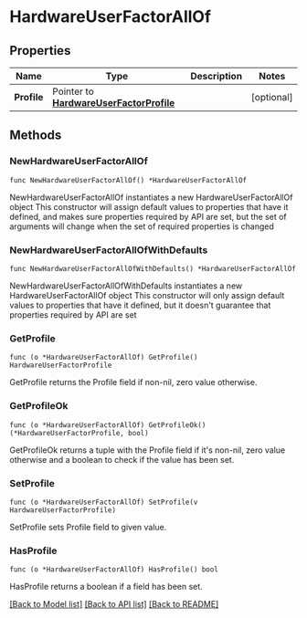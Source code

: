 # HardwareUserFactorAllOf

## Properties

Name | Type | Description | Notes
------------ | ------------- | ------------- | -------------
**Profile** | Pointer to [**HardwareUserFactorProfile**](HardwareUserFactorProfile.md) |  | [optional] 

## Methods

### NewHardwareUserFactorAllOf

`func NewHardwareUserFactorAllOf() *HardwareUserFactorAllOf`

NewHardwareUserFactorAllOf instantiates a new HardwareUserFactorAllOf object
This constructor will assign default values to properties that have it defined,
and makes sure properties required by API are set, but the set of arguments
will change when the set of required properties is changed

### NewHardwareUserFactorAllOfWithDefaults

`func NewHardwareUserFactorAllOfWithDefaults() *HardwareUserFactorAllOf`

NewHardwareUserFactorAllOfWithDefaults instantiates a new HardwareUserFactorAllOf object
This constructor will only assign default values to properties that have it defined,
but it doesn't guarantee that properties required by API are set

### GetProfile

`func (o *HardwareUserFactorAllOf) GetProfile() HardwareUserFactorProfile`

GetProfile returns the Profile field if non-nil, zero value otherwise.

### GetProfileOk

`func (o *HardwareUserFactorAllOf) GetProfileOk() (*HardwareUserFactorProfile, bool)`

GetProfileOk returns a tuple with the Profile field if it's non-nil, zero value otherwise
and a boolean to check if the value has been set.

### SetProfile

`func (o *HardwareUserFactorAllOf) SetProfile(v HardwareUserFactorProfile)`

SetProfile sets Profile field to given value.

### HasProfile

`func (o *HardwareUserFactorAllOf) HasProfile() bool`

HasProfile returns a boolean if a field has been set.


[[Back to Model list]](../README.md#documentation-for-models) [[Back to API list]](../README.md#documentation-for-api-endpoints) [[Back to README]](../README.md)


